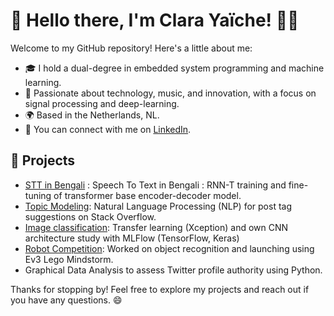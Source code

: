 # 👋 Hello there, I'm Clara Yaïche! 👩‍💻

Welcome to my GitHub repository! Here's a little about me:

- 🎓 I hold a dual-degree in embedded system programming and machine learning.
- 🌟 Passionate about technology, music, and innovation, with a focus on signal processing and deep-learning.
- 🌍 Based in the Netherlands, NL.
- 📧 You can connect with me on [LinkedIn](https://www.linkedin.com/in/clara-yaiche/).

## 🚀 Projects
- [STT in Bengali](https://github.com/CYaiche/bengali_ASR) : Speech To Text in Bengali : RNN-T training and fine-tuning of transformer base encoder-decoder model.    
- [Topic Modeling](https://github.com/CYaiche/nlp_topic_modelling): Natural Language Processing (NLP) for post tag suggestions on Stack Overflow.
- [Image classification](https://github.com/CYaiche/dog_breed_classification): Transfer learning (Xception) and own CNN architecture study with MLFlow (TensorFlow, Keras)
- [Robot Competition](https://os-robot-frosties.mystrikingly.com/): Worked on object recognition and launching using Ev3 Lego Mindstorm.
- Graphical Data Analysis to assess Twitter profile authority using Python.

Thanks for stopping by! Feel free to explore my projects and reach out if you have any questions. 😄
